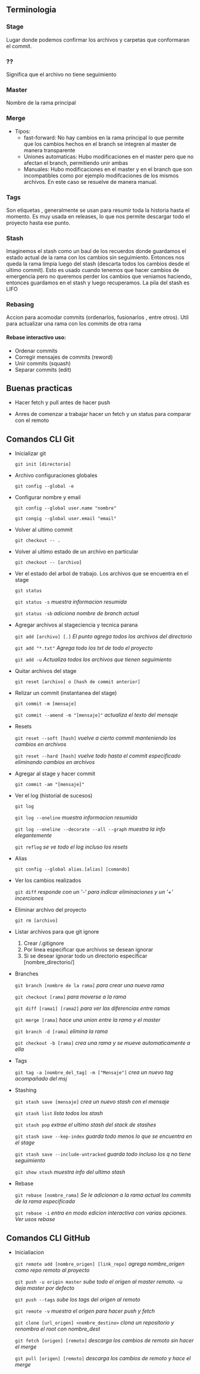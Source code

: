 ## Terminologia

### Stage
  Lugar donde podemos confirmar los archivos y carpetas que conformaran el
  commit.


### ??
  Significa que el archivo no tiene seguimiento


### Master
  Nombre de la rama principal


### Merge
* Tipos:
  * fast-forward: No hay cambios en la rama principal lo que permite que los
  cambios hechos en el branch se integren al master de manera transparente
  * Uniones automaticas: Hubo modificaciones en el master pero que no afectan el
  branch, permitiendo unir ambas
  * Manuales: Hubo modificaciones en el master y en el branch que son incompatibles
  como por ejemplo modifcaciones de los mismos archivos. En este caso se resuelve
  de manera manual.


### Tags
  Son etiquetas , generalmente se usan para resumir toda la historia hasta el
  momento. Es muy usada en releases, lo que nos permite descargar todo el
  proyecto hasta ese punto.


### Stash
  Imaginemos el stash como un baul de los recuerdos donde guardamos el estado actual
  de la rama con los cambios sin seguimiento. Entonces nos queda la rama limpia luego
  del stash (descarta todos los cambios desde el ultimo commit). Esto es usado
  cuando tenemos que hacer cambios de emergencia pero no queremos
  perder los cambios que veniamos haciendo, entonces guardamos en el stash y luego
  recuperamos.
  La pila del stash es LIFO


### Rebasing
  Accion para acomodar commits (ordenarlos, fusionarlos , entre otros).
  Util para actualizar una rama con los commits de otra rama
#### Rebase interactivo uso:
* Ordenar commits
* Corregir mensajes de commits (reword)
* Unir commits (squash)
* Separar commits (edit)


## Buenas practicas

* Hacer fetch y pull antes de hacer push

* Anres de comenzar a trabajar hacer un fetch y un status para comparar con el remoto


## Comandos CLI Git


* Inicializar git

  `git init [directorio]`

* Archivo configuraciones globales

  `git config --global -e`

* Configurar nombre y email

  `git config --global user.name "nombre"`

  `git congig --global user.email "email"`

* Volver al ultimo commit

  `git checkout -- .`

* Volver al ultimo estado de un archivo en particular

  `git checkout -- [archivo]`

* Ver el estado del arbol de trabajo. Los archivos que se encuentra en el stage

  `git status`

  `git status -s` *muestra informacion resumida*

  `git status -sb` *adiciona nombre de branch actual*

* Agregar archivos al stageciencia y tecnica parana

  `git add [archivo] [.]`  *El punto agrega todos los archivos del directorio*

  `git add "*.txt"` *Agrega todo los txt de todo el proyecto*

  `git add -u` *Actualiza todos los archivos que tienen seguimiento*

* Quitar archivos del stage

  `git reset [archivo] o [hash de commit anterior]`

* Relizar un commit (instantanea del stage)

  `git commit -m [mensaje]`

  `git commit --amend -m "[mensaje]"` *actualiza el texto del mensaje*

* Resets

  `git reset --soft [hash]` *vuelve a cierto commit manteniendo los cambios en archivos*

  `git reset --hard [hash]` *vuelve todo hasta el commit especificado eliminando cambios en archivos*

* Agregar al stage y hacer commit

  `git commit -am "[mensaje]"`

* Ver el log (historial de sucesos)

  `git log`

  `git log --oneline` *muestra informacion resumida*

  `git log --oneline --decorate --all --graph`  *muestra la info elegantemente*

  `git reflog` *se ve todo el log incluso los resets*

* Alias

  `git config --global alias.[alias] [comando]`

* Ver los cambios realizados

  `git diff` *responde con un '-' para indicar eliminaciones y un '+' incerciones*

* Eliminar archivo del proyecto

  `git rm [archivo]`

* Listar archivos para que git ignore

  1. Crear /.gitignore
  2. Por linea especificar que archivos se desean ignorar
  3. Si se desear ignorar todo un directorio especificar [nombre_directorio/]

* Branches

  `git branch [nombre de la rama]` *para crear una nueva rama*

  `git checkout [rama]` *para moverse a la rama*

  `git diff [rama1] [rama2]` *para ver las diferencias entre ramas*

  `git merge [rama]` *hace una union entre la rama y el master*

  `git branch -d [rama]` *elimina la rama*

  `git checkout -b [rama]` *crea una rama y se mueve automaticamente a ella*

* Tags

  `git tag -a [nombre_del_tag] -m ["Mensaje"]` *crea un nuevo tag acompañado del msj*

* Stashing

  `git stash save [mensaje]` *crea un nuevo stash con el mensaje*

  `git stash list` *lista todos los stash*

  `git stash pop` *extrae el ultimo stash del stack de stashes*

  `git stash save --kep-index` *guarda todo menos lo que se encuentra en el stage*

  `git stash save --include-untracked` *guarda todo incluso los q no tiene seguimiento*

  `git show stash` *muestra info del ultimo stash*

* Rebase

  `git rebase [nombre_rama]` *Se le adicionan a la rama actual los commits de la rama especificada*

  `git rebase -i` *entra en modo edicion interactiva con varias opciones. Ver usos rebase*


## Comandos CLI GitHub

* Inicialiacion

  `git remote add [nombre_origen] [link_repo]` *agrega nombre_origen como repo remoto al proyecto*

  `git push -u origin master` *sube todo el origen al master remoto. -u deja master por defecto*

  `git push --tags` *sube los tags del origen al remoto*

  `git remote -v` *muestra el origen para hacer push y fetch*

  `git clone [url_origen] <nombre_destino>` *clona un repositorio y renombra el root con nombre_dest*

  `git fetch [origen] [remoto]` *descarga los cambios de remoto sin hacer el merge*

  `git pull [origen] [remoto]` *descarga los cambios de remoto y hace el merge*

